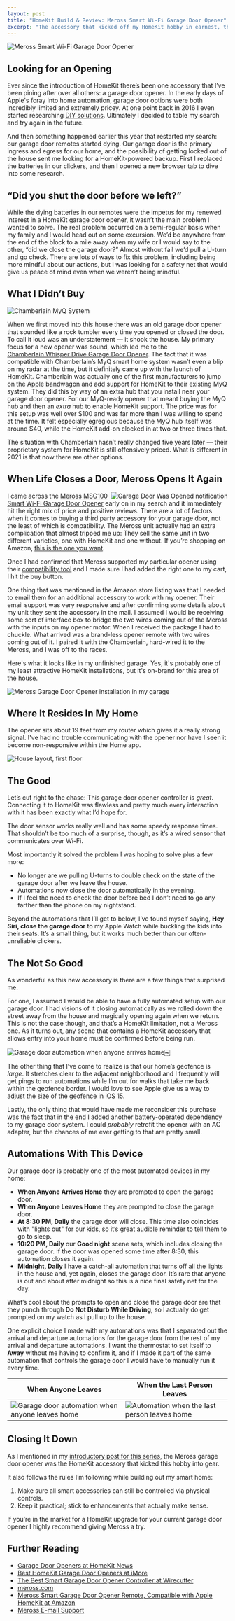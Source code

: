 ```yaml
---
layout: post
title: "HomeKit Build & Review: Meross Smart Wi-Fi Garage Door Opener"
excerpt: "The accessory that kicked off my HomeKit hobby in earnest, the Meross garage door opener was truly the Home addition I’d been waiting for."
---
```


![Meross Smart Wi-Fi Garage Door Opener](/assets/images/meross-opener.png)

## Looking for an Opening

Ever since the introduction of HomeKit there’s been one accessory that I’ve been pining after over all others: a garage door opener. In the early days of Apple's foray into home automation, garage door options were both incredibly limited and extremely pricey. At one point back in 2016 I even started researching [DIY solutions](https://www.youtube.com/watch?v=03J497Pmve4).  Ultimately I decided to table my search and try again in the future.

And then something happened earlier this year that restarted my search: our garage door remotes started dying. Our garage door is the primary ingress and egress for our home, and the possibility of getting locked out of the house sent me looking for a HomeKit-powered backup. First I replaced the batteries in our clickers, and then I opened a new browser tab to dive into some research.

## “Did you shut the door before we left?”

While the dying batteries in our remotes were the impetus for my renewed interest in a HomeKit garage door opener, it wasn’t the main problem I wanted to solve. The real problem occurred on a semi-regular basis when my family and I would head out on some excursion. We’d be anywhere from the end of the block to a mile away when my wife or I would say to the other, “did we close the garage door?” Almost without fail we’d pull a U-turn and go check. There are lots of ways to fix this problem, including being more mindful about our actions, but I was looking for a safety net that would give us peace of mind even when we weren’t being mindful.

## What I Didn’t Buy

![Chamberlain MyQ System](/assets/images/chamberlain-myq-system.png)

When we first moved into this house there was an old garage door opener that sounded like a rock tumbler every time you opened or closed the door. To call it loud was an understatement — it shook the house. My primary focus for a new opener was sound, which led me to the [Chamberlain Whisper Drive Garage Door Opener](https://www.lowes.com/pd/Chamberlain-0-75-HP-Whisper-Drive-Belt-Drive-Garage-Door-Opener-with-Battery-Back-Up/3653300). The fact that it was compatible with Chamberlain’s MyQ smart home system wasn’t even a blip on my radar at the time, but it definitely came up with the launch of HomeKit. Chamberlain was actually one of the first manufacturers to jump on the Apple bandwagon and add support for HomeKit to their existing MyQ system. They did this by way of an extra hub that you install near your garage door opener. For our MyQ-ready opener that meant buying the MyQ hub and then an _extra_ hub to enable HomeKit support. The price was for this setup was well over $100 and was far more than I was willing to spend at the time. It felt especially egregious because the MyQ hub itself was around $40, while the HomeKit add-on clocked in at two or three times that.

The situation with Chamberlain hasn’t really changed five years later — their proprietary system for HomeKit is still offensively priced. What _is_ different in 2021 is that now there are other options. 

## When Life Closes a Door, Meross Opens It Again

<img src="/assets/images/garage-door-was-opened-notification.png" align="right" alt="Garage Door Was Opened notification"/> I came across the [Meross MSG100 Smart Wi-Fi Garage Door Opener](https://www.meross.com/Detail/29/Smart%20Wi-Fi%20Garage%20Door%20Opener) early on in my search and it immediately hit the right mix of price and positive reviews. There are a lot of factors when it comes to buying a third party accessory for your garage door, not the least of which is compatibility. The Meross unit actually had an extra complication that almost tripped me up: They sell the same unit in two different varieties, one with HomeKit and one without. If you’re shopping on Amazon, [this is the one you want](https://www.amazon.com/dp/B084Z5QZR2).

Once I had confirmed that Meross supported my particular opener using their [compatibility tool](https://www.meross.com/support/Compatibility_Check) and I made sure I had added the right one to my cart, I hit the buy button.

One thing that was mentioned in the Amazon store listing was that I needed to email them for an additional accessory to work with my opener. Their email support was very responsive and after confirming some details about my unit they sent the accessory in the mail. I assumed I would be receiving some sort of interface box to bridge the two wires coming out of the Meross with the inputs on my opener motor. When I received the package I had to chuckle. What arrived was a brand-less opener remote with two wires coming out of it. I paired it with the Chamberlain, hard-wired it to the Meross, and I was off to the races.

Here's what it looks like in my unfinished garage. Yes, it's probably one of my least attractive HomeKit installations, but it's on-brand for this area of the house.

![Meross Garage Door Opener installation in my garage](/assets/images/meross-opener-installation.jpg)

## Where It Resides In My Home

The opener sits about 19 feet from my router which gives it a really strong signal. I've had no trouble communicating with the opener nor have I seen it become non-responsive within the Home app.

![House layout, first floor](/assets/images/home-layout-first-floor.png)

## The Good

Let’s cut right to the chase: This garage door opener controller is _great_. Connecting it to HomeKit was flawless and pretty much every interaction with it has been exactly what I’d hope for.

The door sensor works really well and has some speedy response times. That shouldn’t be too much of a surprise, though, as it’s a wired sensor that communicates over Wi-Fi.

Most importantly it solved the problem I was hoping to solve plus a few more:

* No longer are we pulling U-turns to double check on the state of the garage door after we leave the house.
* Automations now close the door automatically in the evening.
* If I feel the need to check the door before bed I don’t need to go any farther than the phone on my nightstand.

Beyond the automations that I’ll get to below, I’ve found myself saying, **Hey Siri, close the garage door** to my Apple Watch while buckling the kids into their seats. It’s a small thing, but it works much better than our often-unreliable clickers.

## The Not So Good

As wonderful as this new accessory is there are a few things that surprised me.

For one, I assumed I would be able to have a fully automated setup with our garage door. I had visions of it closing automatically as we rolled down the street away from the house and magically opening again when we return. This is not the case though, and that’s a HomeKit limitation, not a Meross one. As it turns out, any scene that contains a HomeKit accessory that allows entry into your home must be confirmed before being run.

![Garage door automation when anyone arrives home](/assets/images/garage-door-automation-1.png)￼

The other thing that I’ve come to realize is that our home’s geofence is _large_. It stretches clear to the adjacent neighborhood and I frequently will get pings to run automations while I’m out for walks that take me back within the geofence border. I would love to see Apple give us a way to adjust the size of the geofence in iOS 15.

Lastly, the only thing that would have made me reconsider this purchase was the fact that in the end I added another battery-operated dependency to my garage door system. I could _probably_ retrofit the opener with an AC adapter, but the chances of me ever getting to that are pretty small.

## Automations With This Device

Our garage door is probably one of the most automated devices in my home:

* **When Anyone Arrives Home** they are prompted to open the garage door.
* **When Anyone Leaves Home** they are prompted to close the garage door.
* **At 8:30 PM, Daily** the garage door will close. This time also coincides with "lights out" for our kids, so it’s great audible reminder to tell them to go to sleep.
* **10:20 PM, Daily** our **Good night** scene sets, which includes closing the garage door. If the door was opened some time after 8:30, this automation closes it again.
* **Midnight, Daily** I have a catch-all automation that turns off all the lights in the house and, yet again, closes the garage door. It’s rare that anyone is out and about after midnight so this is a nice final safety net for the day.

What’s cool about the prompts to open and close the garage door are that they punch through **Do Not Disturb While Driving**, so I actually do get prompted on my watch as I pull up to the house.

One explicit choice I made with my automations was that I separated out the arrival and departure automations for the garage door from the rest of my arrival and departure automations. I want the thermostat to set itself to **Away** without me having to confirm it, and if I made it part of the same automation that controls the garage door I would have to manually run it every time.

| When Anyone Leaves | When the Last Person Leaves |
| ------ | ------ |
| ![Garage door automation when anyone leaves home](/assets/images/garage-door-automation-2.png) | ![Automation when the last person leaves home](/assets/images/garage-door-automation-3.png) |


## Closing It Down

As I mentioned in my [introductory post for this series](/2021/05/04/homekit-builds-and-reviews-a-series.html), the Meross garage door opener was the HomeKit accessory that kicked this hobby into gear.

It also follows the rules I’m following while building out my smart home:

1.  Make sure all smart accessories can still be controlled via physical controls.
2.  Keep it practical; stick to enhancements that actually make sense.

If you’re in the market for a HomeKit upgrade for your current garage door opener I highly recommend giving Meross a try.

## Further Reading

* [Garage Door Openers at HomeKit News](https://homekitnews.com/tag/garage-door-opener/)
* [Best HomeKit Garage Door Openers at iMore](https://www.imore.com/best-homekit-garage-door-openers)
* [The Best Smart Garage Door Opener Controller at Wirecutter](https://www.nytimes.com/wirecutter/reviews/best-smart-garage-door-controller/)
* [meross.com](https://www.meross.com/)
* [Meross Smart Garage Door Opener Remote, Compatible with Apple HomeKit at Amazon](https://www.amazon.com/dp/B084Z5QZR2)
* [Meross E-mail Support](mailto:support@meross.com)
